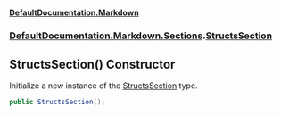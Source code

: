#### [DefaultDocumentation\.Markdown](../../../../index.md 'index')
### [DefaultDocumentation\.Markdown\.Sections](../../../../index.md#DefaultDocumentation.Markdown.Sections 'DefaultDocumentation\.Markdown\.Sections').[StructsSection](index.md 'DefaultDocumentation\.Markdown\.Sections\.StructsSection')

## StructsSection\(\) Constructor

Initialize a new instance of the [StructsSection](index.md 'DefaultDocumentation\.Markdown\.Sections\.StructsSection') type\.

```csharp
public StructsSection();
```